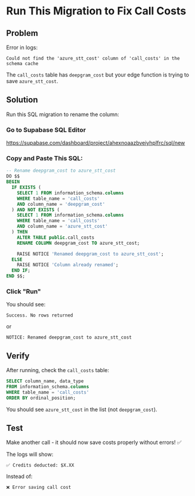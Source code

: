 # Run This Migration to Fix Call Costs

## Problem

Error in logs:
```
Could not find the 'azure_stt_cost' column of 'call_costs' in the schema cache
```

The `call_costs` table has `deepgram_cost` but your edge function is trying to save `azure_stt_cost`.

## Solution

Run this SQL migration to rename the column:

### Go to Supabase SQL Editor

https://supabase.com/dashboard/project/ahexnoaazbveiyhplfrc/sql/new

### Copy and Paste This SQL:

```sql
-- Rename deepgram_cost to azure_stt_cost
DO $$
BEGIN
  IF EXISTS (
    SELECT 1 FROM information_schema.columns
    WHERE table_name = 'call_costs'
    AND column_name = 'deepgram_cost'
  ) AND NOT EXISTS (
    SELECT 1 FROM information_schema.columns
    WHERE table_name = 'call_costs'
    AND column_name = 'azure_stt_cost'
  ) THEN
    ALTER TABLE public.call_costs
    RENAME COLUMN deepgram_cost TO azure_stt_cost;

    RAISE NOTICE 'Renamed deepgram_cost to azure_stt_cost';
  ELSE
    RAISE NOTICE 'Column already renamed';
  END IF;
END $$;
```

### Click "Run"

You should see:
```
Success. No rows returned
```

or

```
NOTICE: Renamed deepgram_cost to azure_stt_cost
```

## Verify

After running, check the `call_costs` table:

```sql
SELECT column_name, data_type
FROM information_schema.columns
WHERE table_name = 'call_costs'
ORDER BY ordinal_position;
```

You should see `azure_stt_cost` in the list (not `deepgram_cost`).

## Test

Make another call - it should now save costs properly without errors! ✅

The logs will show:
```
✅ Credits deducted: $X.XX
```

Instead of:
```
❌ Error saving call cost
```

